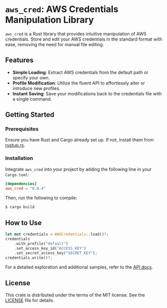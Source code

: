 # `aws_cred`: AWS Credentials Manipulation Library

`aws_cred` is a Rust library that provides intuitive manipulation of AWS credentials. Store and edit your AWS credentials in the standard format with ease, removing the need for manual file editing.

## Features

- **Simple Loading**: Extract AWS credentials from the default path or specify your own.
- **Profile Modification**: Utilize the fluent API to effortlessly alter or introduce new profiles.
- **Instant Saving**: Save your modifications back to the credentials file with a single command.

## Getting Started

### Prerequisites

Ensure you have Rust and Cargo already set up. If not, install them from [rustup.rs](https://rustup.rs/).

### Installation

Integrate `aws_cred` into your project by adding the following line in your `Cargo.toml`:

```toml
[dependencies]
aws_cred = "0.0.4"
```

Then, run the following to compile:

```bash
$ cargo build
```

## How to Use

```rust
let mut credentials = AWSCredentials::load()?;
credentials
    .with_profile("default")
    .set_access_key_id("ACCESS_KEY")
    .set_secret_access_key("SECRET_KEY");
credentials.write()?;
```

For a detailed exploration and additional samples, refer to the [API docs](https://docs.rs/aws_cred/0.0.1/aws_cred).

## License

This crate is distributed under the terms of the MIT license. See the [LICENSE](https://opensource.org/licenses/MIT) file for details.
